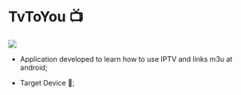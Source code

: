# TvToYou 📺


<img src="https://external-content.duckduckgo.com/iu/?u=https%3A%2F%2Ftse3.mm.bing.net%2Fth%3Fid%3DOIP.JIAxV5r_pwy5pJ6ao9-GLQHaGi%26pid%3DApi&f=1">


- Application developed to learn how to use IPTV and links m3u at android;

- Target Device 📱;

